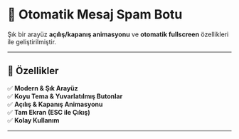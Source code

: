 # 🚀 Otomatik Mesaj Spam Botu
Şık bir arayüz **açılış/kapanış animasyonu** ve **otomatik fullscreen** özellikleri ile geliştirilmiştir.

---
## 🎯 Özellikler

✅ **Modern & Şık Arayüz**\
✅ **Koyu Tema & Yuvarlatılmış Butonlar**\
✅ **Açılış & Kapanış Animasyonu**\
✅ **Tam Ekran (ESC ile Çıkış)**\
✅ **Kolay Kullanım**

---
